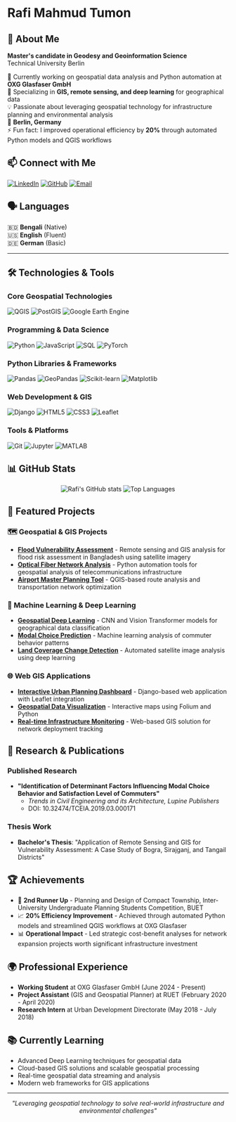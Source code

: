 # Rafi Mahmud Tumon

<div align="left">
  
## 👋 About Me
**Master's candidate in Geodesy and Geoinformation Science**  
Technical University Berlin

🔭 Currently working on geospatial data analysis and Python automation at **OXG Glasfaser GmbH**  
🌱 Specializing in **GIS, remote sensing, and deep learning** for geographical data  
💡 Passionate about leveraging geospatial technology for infrastructure planning and environmental analysis  
📍 **Berlin, Germany**  
⚡ Fun fact: I improved operational efficiency by **20%** through automated Python models and QGIS workflows

## 📫 Connect with Me
[![LinkedIn](https://img.shields.io/badge/-LinkedIn-0077B5?style=for-the-badge&logo=linkedin&logoColor=white)](https://linkedin.com/in/rafi-mahmud-81171a14b)
[![GitHub](https://img.shields.io/badge/-GitHub-181717?style=for-the-badge&logo=github&logoColor=white)](https://github.com/rafimt)
[![Email](https://img.shields.io/badge/-Email-D14836?style=for-the-badge&logo=gmail&logoColor=white)](mailto:rmtumon@gmail.com)

## 🗣️ Languages
🇧🇩 **Bengali** (Native)  
🇺🇸 **English** (Fluent)  
🇩🇪 **German** (Basic)

</div>

---

## 🛠️ Technologies & Tools

### Core Geospatial Technologies
![QGIS](https://img.shields.io/badge/-QGIS-589632?style=flat&logo=qgis&logoColor=white)
![PostGIS](https://img.shields.io/badge/-PostGIS-336791?style=flat&logo=postgresql&logoColor=white)
![Google Earth Engine](https://img.shields.io/badge/-Google%20Earth%20Engine-4285F4?style=flat&logo=google&logoColor=white)

### Programming & Data Science
![Python](https://img.shields.io/badge/-Python-3776AB?style=flat&logo=python&logoColor=white)
![JavaScript](https://img.shields.io/badge/-JavaScript-F7DF1E?style=flat&logo=javascript&logoColor=black)
![SQL](https://img.shields.io/badge/-SQL-4479A1?style=flat&logo=postgresql&logoColor=white)
![PyTorch](https://img.shields.io/badge/-PyTorch-EE4C2C?style=flat&logo=pytorch&logoColor=white)

### Python Libraries & Frameworks
![Pandas](https://img.shields.io/badge/-Pandas-150458?style=flat&logo=pandas&logoColor=white)
![GeoPandas](https://img.shields.io/badge/-GeoPandas-139C5A?style=flat)
![Scikit-learn](https://img.shields.io/badge/-Scikit--learn-F7931E?style=flat&logo=scikit-learn&logoColor=white)
![Matplotlib](https://img.shields.io/badge/-Matplotlib-11557c?style=flat)

### Web Development & GIS
![Django](https://img.shields.io/badge/-Django-092E20?style=flat&logo=django&logoColor=white)
![HTML5](https://img.shields.io/badge/-HTML5-E34F26?style=flat&logo=html5&logoColor=white)
![CSS3](https://img.shields.io/badge/-CSS3-1572B6?style=flat&logo=css3&logoColor=white)
![Leaflet](https://img.shields.io/badge/-Leaflet-199900?style=flat&logo=leaflet&logoColor=white)

### Tools & Platforms
![Git](https://img.shields.io/badge/-Git-F05032?style=flat&logo=git&logoColor=white)
![Jupyter](https://img.shields.io/badge/-Jupyter-F37626?style=flat&logo=jupyter&logoColor=white)
![MATLAB](https://img.shields.io/badge/-MATLAB-0076A8?style=flat&logo=mathworks&logoColor=white)

## 📊 GitHub Stats
<div align="center">
  
![Rafi's GitHub stats](https://github-readme-stats.vercel.app/api?username=rafimt&show_icons=true&theme=radical)
![Top Languages](https://github-readme-stats.vercel.app/api/top-langs/?username=rafimt&layout=compact&theme=radical)

</div>

## 🚀 Featured Projects

### 🗺️ Geospatial & GIS Projects
- **[Flood Vulnerability Assessment](link)** - Remote sensing and GIS analysis for flood risk assessment in Bangladesh using satellite imagery
- **[Optical Fiber Network Analysis](link)** - Python automation tools for geospatial analysis of telecommunications infrastructure
- **[Airport Master Planning Tool](link)** - QGIS-based route analysis and transportation network optimization

### 🤖 Machine Learning & Deep Learning
- **[Geospatial Deep Learning](link)** - CNN and Vision Transformer models for geographical data classification
- **[Modal Choice Prediction](link)** - Machine learning analysis of commuter behavior patterns
- **[Land Coverage Change Detection](link)** - Automated satellite image analysis using deep learning

### 🌐 Web GIS Applications
- **[Interactive Urban Planning Dashboard](link)** - Django-based web application with Leaflet integration
- **[Geospatial Data Visualization](link)** - Interactive maps using Folium and Python
- **[Real-time Infrastructure Monitoring](link)** - Web-based GIS solution for network deployment tracking

## 📝 Research & Publications

### Published Research
- **"Identification of Determinant Factors Influencing Modal Choice Behavior and Satisfaction Level of Commuters"**
  - *Trends in Civil Engineering and its Architecture, Lupine Publishers*
  - DOI: 10.32474/TCEIA.2019.03.000171

### Thesis Work
- **Bachelor's Thesis**: "Application of Remote Sensing and GIS for Vulnerability Assessment: A Case Study of Bogra, Sirajganj, and Tangail Districts"

## 🏆 Achievements
- 🥉 **2nd Runner Up** - Planning and Design of Compact Township, Inter-University Undergraduate Planning Students Competition, BUET
- 📈 **20% Efficiency Improvement** - Achieved through automated Python models and streamlined QGIS workflows at OXG Glasfaser
- 📊 **Operational Impact** - Led strategic cost-benefit analyses for network expansion projects worth significant infrastructure investment

## 🌍 Professional Experience
- **Working Student** at OXG Glasfaser GmbH (June 2024 - Present)
- **Project Assistant** (GIS and Geospatial Planner) at RUET (February 2020 - April 2020)
- **Research Intern** at Urban Development Directorate (May 2018 - July 2018)

## 📚 Currently Learning
- Advanced Deep Learning techniques for geospatial data
- Cloud-based GIS solutions and scalable geospatial processing
- Real-time geospatial data streaming and analysis
- Modern web frameworks for GIS applications

---
<div align="center">
  
*"Leveraging geospatial technology to solve real-world infrastructure and environmental challenges"*

</div>
